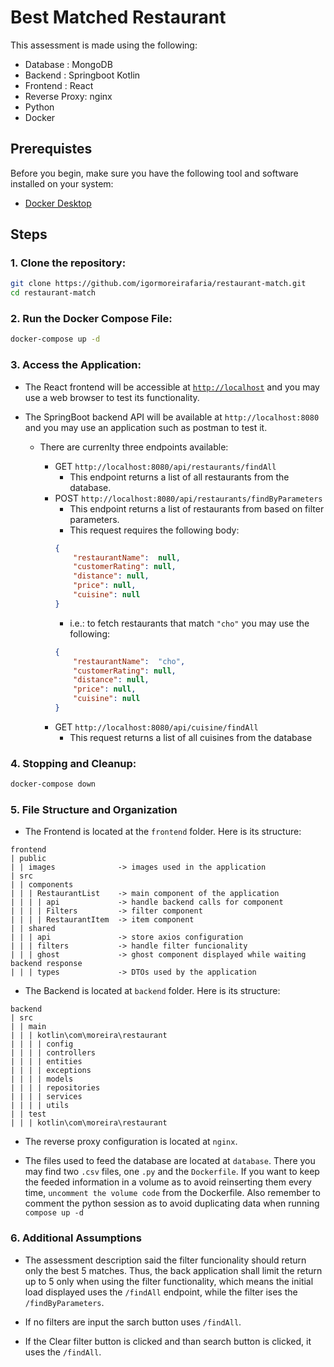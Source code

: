 # Best Matched Restaurant

This assessment is made using the following:

- Database : MongoDB
- Backend : Springboot Kotlin
- Frontend : React
- Reverse Proxy: nginx
- Python
- Docker

## Prerequistes

Before you begin, make sure you have the following tool and software installed on your system:

- [Docker Desktop](https://docs.docker.com/engine/install/)

## Steps

### 1. Clone the repository:

```bash
git clone https://github.com/igormoreirafaria/restaurant-match.git
cd restaurant-match
```

### 2. Run the Docker Compose File:

```bash
docker-compose up -d
```
### 3. Access the Application:

- The React frontend will be accessible at [`http://localhost`](http://localhost) and you may use a web browser to test its functionality.

- The SpringBoot backend API will be available at `http://localhost:8080` and you may use an application such as postman to test it.
    - There are currenlty three endpoints available:
    
        - GET `http://localhost:8080/api/restaurants/findAll`
            - This endpoint returns a list of all restaurants from the database.
        - POST `http://localhost:8080/api/restaurants/findByParameters`
            - This endpoint returns a list of restaurants from based on filter parameters. 
            - This request requires the following body:
            ```json
            {
                "restaurantName":  null,
                "customerRating": null,
                "distance": null,
                "price": null,
                "cuisine": null
            }
            ```
            - i.e.: to fetch restaurants that match `"cho"` you may use the following:
            ```json
            {
                "restaurantName":  "cho",
                "customerRating": null,
                "distance": null,
                "price": null,
                "cuisine": null
            }
            ```
        - GET `http://localhost:8080/api/cuisine/findAll`
            - This request returns a list of all cuisines from the database

### 4. Stopping and Cleanup:

```bash
docker-compose down
```

### 5. File Structure and Organization

- The Frontend is located at the `frontend` folder. Here is its structure:

```
frontend
| public
| | images              -> images used in the application
| src
| | components
| | | RestaurantList    -> main component of the application
| | | | api             -> handle backend calls for component
| | | | Filters         -> filter component
| | | | RestaurantItem  -> item component
| | shared
| | | api               -> store axios configuration
| | | filters           -> handle filter funcionality
| | | ghost             -> ghost component displayed while waiting backend response
| | | types             -> DTOs used by the application
```

- The Backend is located at `backend` folder. Here is its structure:

```
backend
| src
| | main
| | | kotlin\com\moreira\restaurant
| | | | config         
| | | | controllers    
| | | | entities       
| | | | exceptions
| | | | models         
| | | | repositories
| | | | services
| | | | utils
| | test
| | | kotlin\com\moreira\restaurant
```

- The reverse proxy configuration is located at `nginx`.

- The files used to feed the database are located at `database`. There you may find two `.csv` files, one `.py` and the `Dockerfile`. If you want to keep the feeded information in a volume as to avoid reinserting them every time, `uncomment the volume code` from the Dockerfile. Also remember to comment the python session as to avoid duplicating data when running `compose up -d`

### 6. Additional Assumptions

- The assessment description said the filter funcionality should return only the best 5 matches. Thus, the back application shall limit the return up to 5 only when using the filter functionality, which means the initial load displayed uses the `/findAll` endpoint, while the filter ises the `/findByParameters`.

- If no filters are input the sarch button uses `/findAll`.

- If the Clear filter button is clicked and than search button is clicked, it uses the `/findAll`.